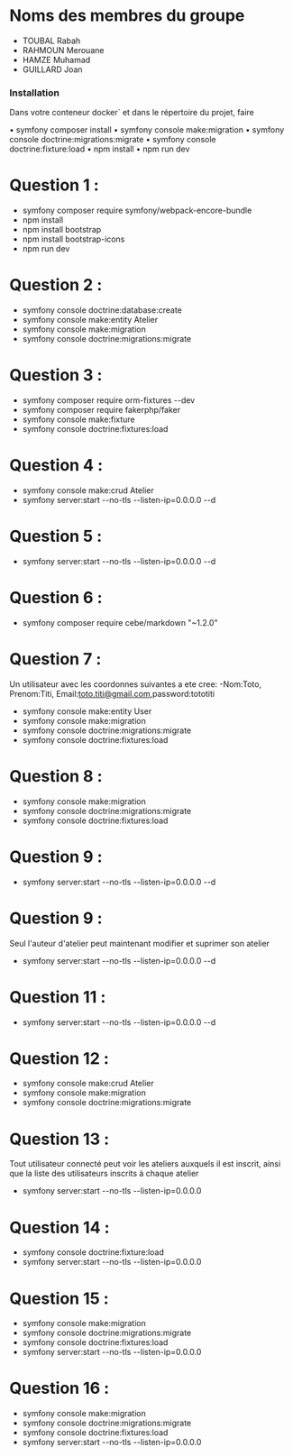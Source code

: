 
# Noms des membres du groupe

- TOUBAL Rabah
- RAHMOUN Merouane
- HAMZE Muhamad
- GUILLARD Joan

### Installation

Dans votre conteneur docker` et dans le répertoire du projet, faire

• symfony composer install
• symfony console make:migration
• symfony console doctrine:migrations:migrate
• symfony console doctrine:fixture:load
• npm install
• npm run dev

# Question 1 :

- symfony composer require symfony/webpack-encore-bundle
- npm install
- npm install bootstrap
- npm install bootstrap-icons
- npm run dev

# Question 2 :

- symfony console doctrine:database:create
- symfony console make:entity Atelier
- symfony console make:migration
- symfony console doctrine:migrations:migrate

# Question 3 :

- symfony composer require orm-fixtures --dev
- symfony composer require fakerphp/faker
- symfony console make:fixture
- symfony console doctrine:fixtures:load

# Question 4 :

- symfony console make:crud Atelier
- symfony server:start --no-tls --listen-ip=0.0.0.0 --d

# Question 5 :

- symfony server:start --no-tls --listen-ip=0.0.0.0 --d

# Question 6 :

- symfony composer require cebe/markdown "~1.2.0"

# Question 7 :

Un utilisateur avec les coordonnes suivantes a ete cree:
-Nom:Toto, Prenom:Titi, Email:toto.titi@gmail.com,password:tototiti

- symfony console make:entity User
- symfony console make:migration
- symfony console doctrine:migrations:migrate
- symfony console doctrine:fixtures:load

# Question 8 :

- symfony console make:migration
- symfony console doctrine:migrations:migrate
- symfony console doctrine:fixtures:load

# Question 9 :

- symfony server:start --no-tls --listen-ip=0.0.0.0 --d

# Question 9 :

Seul l'auteur d'atelier peut maintenant modifier et suprimer son atelier

- symfony server:start --no-tls --listen-ip=0.0.0.0 --d

# Question 11 :

- symfony server:start --no-tls --listen-ip=0.0.0.0 --d

# Question 12 :

- symfony console make:crud Atelier
- symfony console make:migration
- symfony console doctrine:migrations:migrate

# Question 13 :

Tout utilisateur connecté peut voir les ateliers auxquels il est inscrit, ainsi que la liste des utilisateurs inscrits à chaque atelier

- symfony server:start --no-tls --listen-ip=0.0.0.0

# Question 14 :

- symfony console doctrine:fixture:load
- symfony server:start --no-tls --listen-ip=0.0.0.0

# Question 15 :
- symfony console make:migration
- symfony console doctrine:migrations:migrate
- symfony console doctrine:fixtures:load
- symfony server:start --no-tls --listen-ip=0.0.0.0

# Question 16 :
- symfony console make:migration
- symfony console doctrine:migrations:migrate
- symfony console doctrine:fixtures:load
- symfony server:start --no-tls --listen-ip=0.0.0.0
